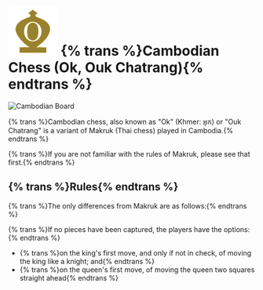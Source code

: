 # ![Cambodian](https://github.com/gbtami/pychess-variants/blob/master/static/icons/cambodian.svg) {% trans %}Cambodian Chess (Ok, Ouk Chatrang){% endtrans %}

![Cambodian Board](https://github.com/gbtami/pychess-variants/blob/master/static/images/MakrukGuide/Makruk.png?raw=true)

{% trans %}Cambodian chess, also known as "Ok" (Khmer: អុក) or "Ouk Chatrang" is a variant of Makruk (Thai chess) played in Cambodia.{% endtrans %}

{% trans %}If you are not familiar with the rules of Makruk, please see that first.{% endtrans %}

## {% trans %}Rules{% endtrans %}

{% trans %}The only differences from Makruk are as follows:{% endtrans %}

{% trans %}If no pieces have been captured, the players have the options:{% endtrans %}

* {% trans %}on the king's first move, and only if not in check, of moving the king like a knight; and{% endtrans %}
* {% trans %}on the queen's first move, of moving the queen two squares straight ahead{% endtrans %}
